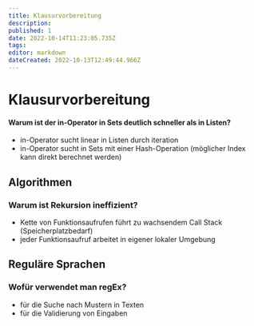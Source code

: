 ```yaml
---
title: Klausurvorbereitung
description: 
published: 1
date: 2022-10-14T11:23:05.735Z
tags: 
editor: markdown
dateCreated: 2022-10-13T12:49:44.966Z
---
```



# Klausurvorbereitung

#### Warum ist der in-Operator in Sets deutlich schneller als in Listen?

- in-Operator sucht linear in Listen durch iteration
- in-Operator sucht in Sets mit einer Hash-Operation (möglicher Index kann direkt berechnet werden)

## Algorithmen

### Warum ist Rekursion ineffizient?

- Kette von Funktionsaufrufen führt zu wachsendem Call Stack (Speicherplatzbedarf)
- jeder Funktionsaufruf arbeitet in eigener lokaler Umgebung

## Reguläre Sprachen

### Wofür verwendet man regEx?

- für die Suche nach Mustern in Texten
- für die Validierung von Eingaben
